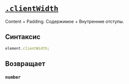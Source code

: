 # [`.clientWidth`](../index.md)

Content + Padding. Содержимое + Внутренние отступы.

## Синтаксис

```js
element.clientWidth;
```

## Возвращает

### `number`
